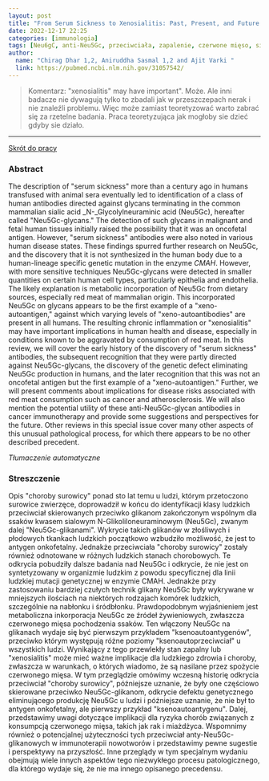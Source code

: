 ```yaml
---
layout: post
title: "From Serum Sickness to Xenosialitis: Past, Present, and Future Significance of the Non-human Sialic Acid Neu5Gc "
date: 2022-12-17 22:25
categories: [immunologia]
tags: [Neu6gC, anti-Neu5Gc, przeciwciała, zapalenie, czerwone mięso, sialic acid]
author:
  name: "Chirag Dhar 1,2, Aniruddha Sasmal 1,2 and Ajit Varki "
  link: https://pubmed.ncbi.nlm.nih.gov/31057542/
---
```


> Komentarz:
> "xenosialitis" may have important". Może. Ale inni badacze nie dywagują tylko to zbadali jak w przeszczepach nerak i nie znaleźli problemu. Więc może zamiast teoretyzować warto zabrać się za rzetelne badania. 
> Praca teoretyzująca jak mogłoby sie dzieć gdyby sie działo.
> 
<hr>

[Skrót do pracy](https://pubmed.ncbi.nlm.nih.gov/31057542/) 

### Abstract
The description of "serum sickness" more than a century ago in humans transfused with animal sera eventually led to identification of a class of human antibodies directed against glycans terminating in the common mammalian sialic acid _N-_Glycolylneuraminic acid (Neu5Gc), hereafter called "Neu5Gc-glycans." The detection of such glycans in malignant and fetal human tissues initially raised the possibility that it was an oncofetal antigen. However, "serum sickness" antibodies were also noted in various human disease states. These findings spurred further research on Neu5Gc, and the discovery that it is not synthesized in the human body due to a human-lineage specific genetic mutation in the enzyme _CMAH_. However, with more sensitive techniques Neu5Gc-glycans were detected in smaller quantities on certain human cell types, particularly epithelia and endothelia. The likely explanation is metabolic incorporation of Neu5Gc from dietary sources, especially red meat of mammalian origin. This incorporated Neu5Gc on glycans appears to be the first example of a "xeno-autoantigen," against which varying levels of "xeno-autoantibodies" are present in all humans. The resulting chronic inflammation or "xenosialitis" may have important implications in human health and disease, especially in conditions known to be aggravated by consumption of red meat. In this review, we will cover the early history of the discovery of "serum sickness" antibodies, the subsequent recognition that they were partly directed against Neu5Gc-glycans, the discovery of the genetic defect eliminating Neu5Gc production in humans, and the later recognition that this was not an oncofetal antigen but the first example of a "xeno-autoantigen." Further, we will present comments about implications for disease risks associated with red meat consumption such as cancer and atherosclerosis. We will also mention the potential utility of these anti-Neu5Gc-glycan antibodies in cancer immunotherapy and provide some suggestions and perspectives for the future. Other reviews in this special issue cover many other aspects of this unusual pathological process, for which there appears to be no other described precedent.

*Tłumaczenie automatyczne*

### Streszczenie
Opis "choroby surowicy" ponad sto lat temu u ludzi, którym przetoczono surowice zwierzęce, doprowadził w końcu do identyfikacji klasy ludzkich przeciwciał skierowanych przeciwko glikanom zakończonym wspólnym dla ssaków kwasem sialowym N-Glikoliloneuraminowym (Neu5Gc), zwanym dalej "Neu5Gc-glikanami". Wykrycie takich glikanów w złośliwych i płodowych tkankach ludzkich początkowo wzbudziło możliwość, że jest to antygen onkofetalny. Jednakże przeciwciała "choroby surowicy" zostały również odnotowane w różnych ludzkich stanach chorobowych. Te odkrycia pobudziły dalsze badania nad Neu5Gc i odkrycie, że nie jest on syntetyzowany w organizmie ludzkim z powodu specyficznej dla linii ludzkiej mutacji genetycznej w enzymie CMAH. Jednakże przy zastosowaniu bardziej czułych technik glikany Neu5Gc były wykrywane w mniejszych ilościach na niektórych rodzajach komórek ludzkich, szczególnie na nabłonku i śródbłonku. Prawdopodobnym wyjaśnieniem jest metaboliczna inkorporacja Neu5Gc ze źródeł żywieniowych, zwłaszcza czerwonego mięsa pochodzenia ssaków. Ten włączony Neu5Gc na glikanach wydaje się być pierwszym przykładem "ksenoautoantygenów", przeciwko którym występują różne poziomy "ksenoautoprzeciwciał" u wszystkich ludzi. Wynikający z tego przewlekły stan zapalny lub "xenosialitis" może mieć ważne implikacje dla ludzkiego zdrowia i choroby, zwłaszcza w warunkach, o których wiadomo, że są nasilane przez spożycie czerwonego mięsa. W tym przeglądzie omówimy wczesną historię odkrycia przeciwciał "choroby surowicy", późniejsze uznanie, że były one częściowo skierowane przeciwko Neu5Gc-glikanom, odkrycie defektu genetycznego eliminującego produkcję Neu5Gc u ludzi i późniejsze uznanie, że nie był to antygen onkofetalny, ale pierwszy przykład "ksenoautoantygenu". Dalej, przedstawimy uwagi dotyczące implikacji dla ryzyka chorób związanych z konsumpcją czerwonego mięsa, takich jak rak i miażdżyca. Wspomnimy również o potencjalnej użyteczności tych przeciwciał anty-Neu5Gc-glikanowych w immunoterapii nowotworów i przedstawimy pewne sugestie i perspektywy na przyszłość. Inne przeglądy w tym specjalnym wydaniu obejmują wiele innych aspektów tego niezwykłego procesu patologicznego, dla którego wydaje się, że nie ma innego opisanego precedensu.